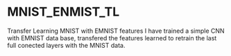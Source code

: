 # MNIST_ENMIST_TL
Transfer Learning MNIST with EMNIST features
I have trained a simple CNN with EMNIST data base, transfered the features learned to retrain the last full conected layers with 
the MNIST data.
